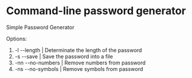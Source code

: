 # Command-line password generator
Simple Password Generator

Options:
1. -l --length <number> | Determinate the length of the password
2. -s --save | Save the password into a file
3. -nn --no-numbers | Remove numbers from password
4. -ns --no-symbols | Remove symbols from password
